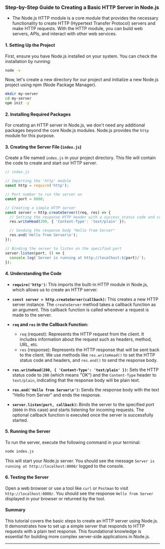 
### Step-by-Step Guide to Creating a Basic HTTP Server in Node.js
- The Node.js HTTP module is a core module that provides the necessary functionality to create HTTP (Hypertext Transfer Protocol) servers and make HTTP requests. With the HTTP module, you can build web servers, APIs, and interact with other web services.


#### 1. Setting Up the Project

First, ensure you have Node.js installed on your system. You can check the installation by running:

```bash
node -v
```

Now, let's create a new directory for our project and initialize a new Node.js project using npm (Node Package Manager).

```bash
mkdir my-server
cd my-server
npm init -y
```

#### 2. Installing Required Packages

For creating an HTTP server in Node.js, we don't need any additional packages beyond the core Node.js modules. Node.js provides the `http` module for this purpose.

#### 3. Creating the Server File (`index.js`)

Create a file named `index.js` in your project directory. This file will contain the code to create and start our HTTP server.

```javascript
// index.js

// Importing the 'http' module
const http = require('http');

// Port number to run the server on
const port = 8000;

// Creating a simple HTTP server
const server = http.createServer((req, res) => {
  // Setting the response HTTP header with a success status code and content type
  res.writeHead(200, { 'Content-Type': 'text/plain' });

  // Sending the response body "Hello from Server"
  res.end('Hello from Server\n');
});

// Binding the server to listen on the specified port
server.listen(port, () => {
  console.log(`Server is running at http://localhost:${port}/`);
});
```

#### 4. Understanding the Code

- **`require('http')`:** This imports the built-in HTTP module in Node.js, which allows us to create an HTTP server.
  
- **`const server = http.createServer(callback)`:** This creates a new HTTP server instance. The `createServer` method takes a callback function as an argument. This callback function is called whenever a request is made to the server.

- **`req` and `res` in the Callback Function:**
  - `req` (request): Represents the HTTP request from the client. It includes information about the request such as headers, method, URL, etc.
  - `res` (response): Represents the HTTP response that will be sent back to the client. We use methods like `res.writeHead()` to set the HTTP status code and headers, and `res.end()` to send the response body.

- **`res.writeHead(200, { 'Content-Type': 'text/plain' })`:** Sets the HTTP status code to `200` (which means "OK") and the `Content-Type` header to `text/plain`, indicating that the response body will be plain text.

- **`res.end('Hello from Server\n')`:** Sends the response body with the text "Hello from Server" and ends the response.

- **`server.listen(port, callback)`:** Binds the server to the specified port (`8000` in this case) and starts listening for incoming requests. The optional callback function is executed once the server is successfully started.

#### 5. Running the Server

To run the server, execute the following command in your terminal:

```bash
node index.js
```

This will start your Node.js server. You should see the message `Server is running at http://localhost:8000/` logged to the console.

#### 6. Testing the Server

Open a web browser or use a tool like `curl` or `Postman` to visit `http://localhost:8000/`. You should see the response `Hello from Server` displayed in your browser or returned by the tool.

#### Summary

This tutorial covers the basic steps to create an HTTP server using Node.js. It demonstrates how to set up a simple server that responds to HTTP requests with a plain text response. This foundational knowledge is essential for building more complex server-side applications in Node.js.

---

